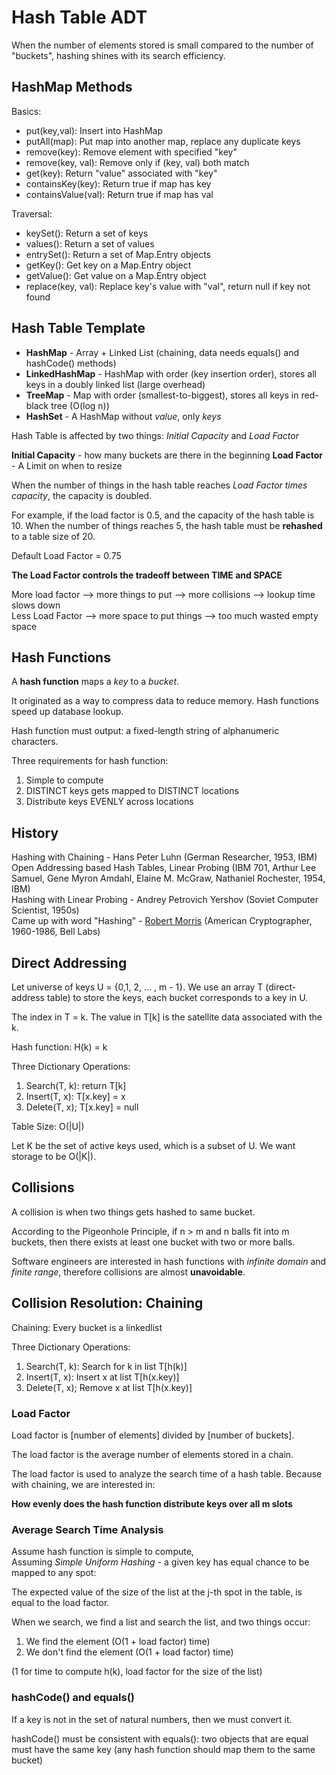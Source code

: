 # Hash Table ADT

When the number of elements stored is small compared to the number of "buckets", hashing shines with its search efficiency.

## HashMap Methods

Basics:
* put(key,val): Insert into HashMap
* putAll(map): Put map into another map, replace any duplicate keys
* remove(key): Remove element with specified "key"
* remove(key, val): Remove only if (key, val) both match
* get(key): Return "value" associated with "key"
* containsKey(key): Return true if map has key
* containsValue(val): Return true if map has val

Traversal:
* keySet(): Return a set of keys
* values(): Return a set of values
* entrySet(): Return a set of Map.Entry objects
* getKey(): Get key on a Map.Entry object
* getValue(): Get value on a Map.Entry object
* replace(key, val): Replace key's value with "val", return null if key not found

## Hash Table Template

* **HashMap** - Array + Linked List (chaining, data needs equals() and hashCode() methods)
* **LinkedHashMap** - HashMap with order (key insertion order), stores all keys in a doubly linked list (large overhead)
* **TreeMap** - Map with order (smallest-to-biggest), stores all keys in red-black tree (O(log n))
* **HashSet** - A HashMap without *value*, only *keys*

Hash Table is affected by two things: *Initial Capacity* and *Load Factor*

**Initial Capacity** - how many buckets are there in the beginning
**Load Factor** - A Limit on when to resize

When the number of things in the hash table reaches *Load Factor times capacity*, the capacity is doubled. 

For example, if the load factor is 0.5, and the capacity of the hash table is 10. When the number of things reaches 5, the hash table must be **rehashed** to a table size of 20. 

Default Load Factor = 0.75

**The Load Factor controls the tradeoff between TIME and SPACE**

More load factor --> more things to put --> more collisions --> lookup time slows down <br>
Less Load Factor --> more space to put things --> too much wasted empty space <br>

## Hash Functions

A **hash function** maps a *key* to a *bucket*. 

It originated as a way to compress data to reduce memory. Hash functions speed up database lookup.

Hash function must output: a fixed-length string of alphanumeric characters.

Three requirements for hash function: <br>
1. Simple to compute
2. DISTINCT keys gets mapped to DISTINCT locations
3. Distribute keys EVENLY across locations

## History

Hashing with Chaining - Hans Peter Luhn (German Researcher, 1953, IBM) <br>
Open Addressing based Hash Tables, Linear Probing (IBM 701, Arthur Lee Samuel, Gene Myron Amdahl, Elaine M. McGraw, Nathaniel Rochester, 1954, IBM) <br>
Hashing with Linear Probing - Andrey Petrovich Yershov (Soviet Computer Scientist, 1950s) <br>
Came up with word "Hashing" - [Robert Morris](https://www.nytimes.com/2011/06/30/technology/30morris.html) (American Cryptographer, 1960-1986, Bell Labs) <br>

## Direct Addressing

Let universe of keys U = {0,1, 2, ... , m - 1}. We use an array T (direct-address table) to store the keys, each bucket corresponds to a key in U.

The index in T = k. The value in T[k] is the satellite data associated with the k.

Hash function: H(k) = k

Three Dictionary Operations: <br>
1. Search(T, k): return T[k] <br>
2. Insert(T, x): T[x.key] = x <br>
3. Delete(T, x); T[x.key] = null <br>

Table Size: O(|U|)

Let K be the set of active keys used, which is a subset of U. We want storage to be O(|K|).

## Collisions

A collision is when two things gets hashed to same bucket.

According to the Pigeonhole Principle, if n > m and n balls fit into m buckets, then there exists at least one bucket with two or more balls.

Software engineers are interested in hash functions with *infinite domain* and *finite range*, therefore collisions are almost **unavoidable**.

## Collision Resolution: Chaining

Chaining: Every bucket is a linkedlist

Three Dictionary Operations: <br>
1. Search(T, k): Search for k in list T[h(k)] <br>
2. Insert(T, x): Insert x at list T[h(x.key)] <br>
3. Delete(T, x); Remove x at list T[h(x.key)] <br>

### Load Factor

Load factor is [number of elements] divided by [number of buckets].

The load factor is the average number of elements stored in a chain. 

The load factor is used to analyze the search time of a hash table. Because with chaining, we are interested in:

**How evenly does the hash function distribute keys over all m slots**

### Average Search Time Analysis

Assume hash function is simple to compute, <br>
Assuming *Simple Uniform Hashing* - a given key has equal chance to be mapped to any spot:

The expected value of the size of the list at the j-th spot in the table, is equal to the load factor.

When we search, we find a list and search the list, and two things occur: <br>
1. We find the element (O(1 + load factor) time)
2. We don't find the element (O(1 + load factor) time)

(1 for time to compute h(k), load factor for the size of the list)

### hashCode() and equals()

If a key is not in the set of natural numbers, then we must convert it.

hashCode() must be consistent with equals(): two objects that are equal must have the same key (any hash function should map them to the same bucket)
















